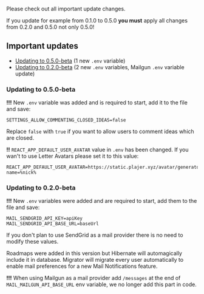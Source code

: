 Please check out all important update changes.

If you update for example from 0.1.0 to 0.5.0 **you must** apply all changes from 0.2.0 and 0.5.0 not only 0.5.0!

## Important updates
* [Updating to 0.5.0-beta](https://github.com/Plajer/feedbacky-project/blob/master/UPDATING.MD#updating-to-050-beta) (1 new `.env` variable)
* [Updating to 0.2.0-beta](https://github.com/Plajer/feedbacky-project/blob/master/UPDATING.MD#updating-to-020-beta) (2 new `.env` variables, Mailgun `.env` variable update)

### Updating to 0.5.0-beta
**!!!** New `.env` variable was added and is required to start, add it to the file and save:
```
SETTINGS_ALLOW_COMMENTING_CLOSED_IDEAS=false
```
Replace `false` with `true` if you want to allow users to comment ideas which are closed.

**!!** `REACT_APP_DEFAULT_USER_AVATAR` value in `.env` has been changed.
If you wan't to use Letter Avatars please set it to this value:
```
REACT_APP_DEFAULT_USER_AVATAR=https://static.plajer.xyz/avatar/generator.php?name=%nick%
```

### Updating to 0.2.0-beta
**!!!** New `.env` variables were added and are required to start, add them to the file and save:
```
MAIL_SENDGRID_API_KEY=apiKey
MAIL_SENDGRID_API_BASE_URL=baseUrl
```
If you don't plan to use SendGrid as a mail provider there is no need to modify these values.

Roadmaps were added in this version but Hibernate will automagically include it in database.
Migrator will migrate every user automatically to enable mail preferences for a new Mail Notifications feature.

**!!!** When using Mailgun as a mail provider add `/messages` at the end of `MAIL_MAILGUN_API_BASE_URL` env variable,
we no longer add this part in code.